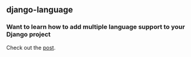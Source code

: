 ## django-language

### Want to learn how to add multiple language support to your Django project

Check out the [post](https://testdriven.io/blog/django-lang/).
